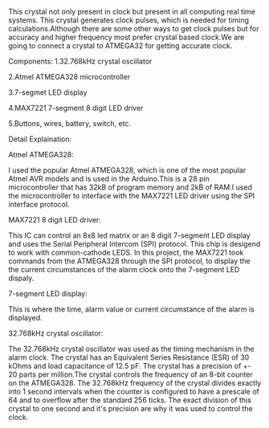 This crystal not only present in clock but present in all computing real time systems. 
This crystal generates clock pulses, which is needed for timing calculations.Although there are some other ways to get clock pulses but for accuracy and higher
frequency most prefer crystal based clock.We are going to connect a crystal to ATMEGA32 for getting accurate clock.


Components:
1.32.768kHz crystal oscillator

2.Atmel ATMEGA328 microcontroller

3.7-segmet LED display

4.MAX7221 7-segment 8 digit LED driver

5.Buttons, wires, battery, switch, etc.

Detail Explaination:

Atmel ATMEGA328:

I used the popular Atmel ATMEGA328, which is one of the most popular Atmel AVR models and is used in the Arduino.This is a 28 pin microcontroller that has 32kB of
program memory and 2kB of RAM.I used the microcontroller to interface with the MAX7221 LED driver using the SPI interface protocol.

MAX7221 8 digit LED driver:

This IC can control an 8x8 led matrix or an 8 digit 7-segment LED display and uses the Serial Peripheral Intercom (SPI) protocol. 
This chip is desigend to work with common-cathode LEDS. In this project, the MAX7221 took commands from the ATMEGA328 through the SPI protocol, to display the the 
current circumstances of the alarm clock onto the 7-segment LED dispaly.

7-segment LED display:

This is where the time, alarm value or current circumstance of the alarm is displayed.

32.768kHz crystal oscillator:

The 32.768kHz crystal oscillator was used as the timing mechanism in the alarm clock. The crystal has an Equivalent Series Resistance (ESR) of 30 kOhms and load 
capacitance of 12.5 pF. The crystal has a precision of +- 20 parts per million.The crystal controls the frequency of an 8-bit counter on the ATMEGA328. 
The 32.768kHz frequency of the crystal divides exactly into 1 second intervals when the counter is configured to have a prescale of 64 and to overflow after the
standard 256 ticks. The exact division of this crystal to one second and it's precision are why it was used to control the clock.
